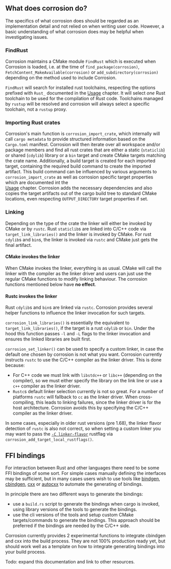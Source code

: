 ## What does corrosion do?

The specifics of what corrosion does should be regarded as an implementation detail and not relied on
when writing user code. However, a basic understanding of what corrosion does may be helpful when investigating
issues.

### FindRust

Corrosion maintains a CMake module `FindRust` which is executed when Corrosion is loaded, i.e. at the time
of `find_package(corrosion)`, `FetchContent_MakeAvailable(corrosion)` or `add_subdirectory(corrosion)` depending
on the method used to include Corrosion.

`FindRust` will search for installed rust toolchains, respecting the options prefixed with `Rust_` documented in
the [Usage](usage.md#corrosion-options) chapter.
It will select _one_ Rust toolchain to be used for the compilation of Rust code. Toolchains managed by `rustup`
will be resolved and corrosion will always select a specific toolchain, not a `rustup` proxy.


### Importing Rust crates

Corrosion's main function is `corrosion_import_crate`, which internally will call `cargo metadata` to provide
structured information based on the `Cargo.toml` manifest.
Corrosion will then iterate over all workspace and/or package members and find all rust crates that are either
a static (`staticlib`) or shared (`cdylib`) library or a `bin` target and create CMake targets matching the
crate name. Additionally, a build target is created for each imported target, containing the required build
command to create the imported artifact. This build command can be influenced by various arguments to 
`corrosion_import_crate` as well as corrosion specific target properties which are documented int the  
[Usage](usage.md) chapter.
Corrosion adds the necessary dependencies and also copies the target artifacts out of the cargo build tree
to standard CMake locations, even respecting `OUTPUT_DIRECTORY` target properties if set.

### Linking

Depending on the type of the crate the linker will either be invoked by CMake or by `rustc`.
Rust `staticlib`s are linked into C/C++ code via `target_link_libraries()` and the linker is
invoked by CMake.
For rust `cdylib`s and `bin`s, the linker is invoked via `rustc` and CMake just gets the final artifact.

#### CMake invokes the linker

When CMake invokes the linker, everything is as usual. CMake will call the linker with
the compiler as the linker driver and users can just use the regular CMake functions to
modify linking behaviour. The corrosion functions mentioned below have **no effect**.

#### Rustc invokes the linker 

Rust `cdylib`s and `bin`s are linked via `rustc`. Corrosion provides several helper functions
to influence the linker invocation for such targets. 

`corrosion_link_libraries()` is essentially the equivalent to `target_link_libraries()`, 
if the target is a rust `cdylib` or `bin`.
Under the hood this function passes `-l` and `-L` flags to the linker invocation and
ensures the linked libraries are built first.

`corrosion_set_linker()` can be used to specify a custom linker, in case the default one
chosen by corrosion is not what you want.
Corrosion currently instructs `rustc` to use the C/C++ compiler as the linker driver.
This is done because:
- For C++ code we must link with `libstdc++` or `libc++` (depending on the compiler), so we must
  either specify the library on the link line or use a `c++` compiler as the linker driver.
- `Rustc`s default linker selection currently is not so great. For a number of platforms
  `rustc` will fallback to `cc` as the linker driver. When cross-compiling, this leads
  to linking failures, since the linker driver is for the host architecture.
  Corrosion avoids this by specifying the C/C++ compiler as the linker driver.


In some cases, especially in older rust versions (pre 1.68), the linker flavor detection 
of `rustc` is also not correct, so when setting a custom linker you may want to pass the
[`-C linker-flavor`](https://doc.rust-lang.org/rustc/codegen-options/index.html#linker-flavor)
rustflag via `corrosion_add_target_local_rustflags()`.

## FFI bindings

For interaction between Rust and other languages there need to be some FFI bindings of some sort.
For simple cases manually defining the interfaces may be sufficient, but in many cases users
wish to use tools like [bindgen], [cbindgen], [cxx] or [autocxx] to automate the generating of
bindings.

In principle there are two different ways to generate the bindings:
- use a `build.rs` script to generate the bindings when cargo is invoked, using
  library versions of the tools to generate the bindings.
- use the cli versions of the tools and setup custom CMake targets/commands to
  generate the bindings. This approach should be preferred if the bindings are needed
  by the C/C++ side.

Corrosion currently provides 2 experimental functions to integrate cbindgen and cxx into
the build process. They are not 100% production ready yet, but should work well as a 
template on how to integrate generating bindings into your build process.

Todo: expand this documentation and link to other resources.

[bindgen]: https://rust-lang.github.io/rust-bindgen/
[cbindgen]: https://github.com/eqrion/cbindgen
[cxx]: https://cxx.rs/
[autocxx]: https://google.github.io/autocxx/index.html
  